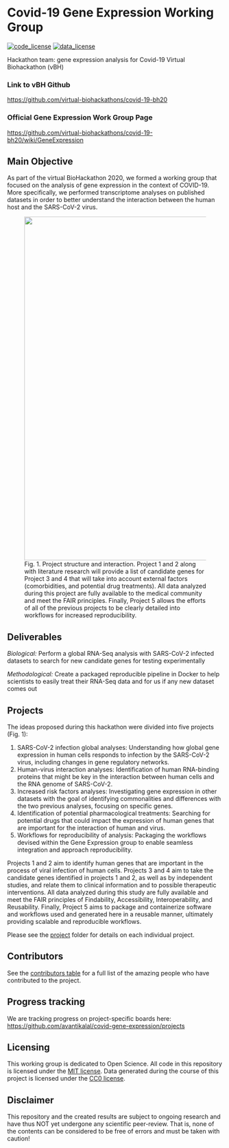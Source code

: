 # Covid-19 Gene Expression Working Group

[![code_license](https://img.shields.io/badge/License-MIT-yellow.svg)](https://opensource.org/licenses/MIT)
[![data_license](https://img.shields.io/badge/License-CC0%201.0-lightgrey.svg)](http://creativecommons.org/publicdomain/zero/1.0/)

Hackathon team: gene expression analysis for Covid-19 Virtual Biohackathon (vBH)

### Link to vBH Github
https://github.com/virtual-biohackathons/covid-19-bh20
### Official Gene Expression Work Group Page
https://github.com/virtual-biohackathons/covid-19-bh20/wiki/GeneExpression

## Main Objective
As part of the virtual BioHackathon 2020, we formed a working group that focused on the analysis of gene expression in the context of COVID-19. More specifically, we performed transcriptome analyses on published datasets in order to better understand the interaction between the human host and the SARS-CoV-2 virus.

<figure>
  <img src="https://github.com/avantikalal/covid-gene-expression/blob/master/Overview.jpeg" width="800">
  <figcaption>Fig. 1. Project structure and interaction. Project 1 and 2 along with literature research will provide a list of candidate genes for Project 3 and 4 that will take into account external factors (comorbidities, and potential drug treatments). All data analyzed during this project are fully available to the medical community and meet the FAIR principles. Finally, Project 5 allows the efforts of all of the previous projects to be clearly detailed into workflows for increased reproducibility.</figcaption>
</figure>

## Deliverables
_Biological:_ Perform a global RNA-Seq analysis with SARS-CoV-2 infected datasets to search for new candidate genes for testing experimentally

_Methodological:_ Create a packaged reproducible pipeline in Docker to help scientists to easily treat their RNA-Seq data and for us if any new dataset comes out

## Projects

The ideas proposed during this hackathon were divided into five projects (Fig. 1):

1. SARS-CoV-2 infection global analyses: Understanding how global gene expression in human cells responds to infection by the SARS-CoV-2 virus, including changes in gene regulatory networks.
2. Human-virus interaction analyses: Identification of human RNA-binding proteins that might be key in the interaction between human cells and the RNA genome of SARS-CoV-2.
3. Increased risk factors analyses: Investigating gene expression in other datasets with the goal of identifying commonalities and differences with the two previous analyses, focusing on specific genes.
4. Identification of potential pharmacological treatments: Searching for potential drugs that could impact the expression of human genes that are important for the interaction of human and virus.
5. Workflows for reproducibility of analysis: Packaging the workflows devised within the Gene Expression group to enable seamless integration and approach reproducibility. 

Projects 1 and 2 aim to identify human genes that are important in the process of viral infection of human cells. Projects 3 and 4 aim to take the candidate genes identified in projects 1 and 2, as well as by independent studies, and relate them to clinical information and to possible therapeutic interventions. All data analyzed during this study are fully available and meet the FAIR principles of Findability, Accessibility, Interoperability, and Reusability. Finally, Project 5 aims to package and containerize software and workflows used and generated here in a reusable manner, ultimately providing scalable and reproducible workflows.

Please see the [project](project) folder for details on each individual project.

## Contributors
See the [contributors table](contributors.md) for a full list of the amazing people who have 
contributed to the project.

## Progress tracking
We are tracking progress on project-specific boards here: https://github.com/avantikalal/covid-gene-expression/projects

## Licensing
This working group is dedicated to Open Science. All code in this repository is licensed under the
[MIT license](LICENSE.md). Data generated during the course of this project is licensed under the
[CC0 license](DATA_LICENSE.md).

## Disclaimer
This repository and the created results are subject to ongoing research and have thus NOT yet undergone any scientific peer-review. That is, none of the contents can be considered to be free of errors and must be taken with caution!
